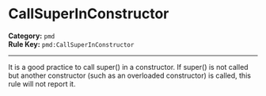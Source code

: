 
# CallSuperInConstructor
**Category:** `pmd`<br/>
**Rule Key:** `pmd:CallSuperInConstructor`<br/>


-----

It is a good practice to call super() in a constructor. If super() is not called but another constructor (such as an overloaded constructor) is called, this rule will not report it.

